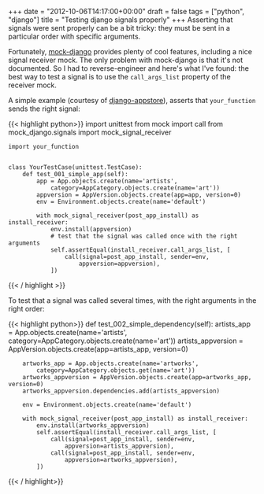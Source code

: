 +++
date = "2012-10-06T14:17:00+00:00"
draft = false
tags = ["python", "django"]
title = "Testing django signals properly"
+++
Asserting that signals were sent properly can be a bit tricky: they must be sent in a particular order with specific arguments.

Fortunately, [mock-django](https://github.com/dcramer/mock-django) provides plenty of cool features, including a nice signal receiver mock. The only problem with mock-django is that it's not documented. So I had to reverse-engineer and here's what I've found: the best way to test a signal is to use the ``call_args_list`` property of the receiver mock.

A simple example (courtesy of [django-appstore](https://github.com/yourlabs/django-appstore/)), asserts that ``your_function`` sends the right signal:


{{< highlight python>}}
    import unittest
    from mock import call
    from mock_django.signals import mock_signal_receiver

    import your_function

    
    class YourTestCase(unittest.TestCase):
        def test_001_simple_app(self):
            app = App.objects.create(name='artists',
                category=AppCategory.objects.create(name='art'))
            appversion = AppVersion.objects.create(app=app, version=0)
            env = Environment.objects.create(name='default')

            with mock_signal_receiver(post_app_install) as install_receiver:
                env.install(appversion)
                # test that the signal was called once with the right arguments
                self.assertEqual(install_receiver.call_args_list, [
                    call(signal=post_app_install, sender=env,
                        appversion=appversion),
                ])
{{< / highlight >}}


To test that a signal was called several times, with the right arguments in the right order:


{{< highlight python>}}
    def test_002_simple_dependency(self):
        artists_app = App.objects.create(name='artists',
            category=AppCategory.objects.create(name='art'))
        artists_appversion = AppVersion.objects.create(app=artists_app, version=0)

        artworks_app = App.objects.create(name='artworks',
            category=AppCategory.objects.get(name='art'))
        artworks_appversion = AppVersion.objects.create(app=artworks_app, version=0)
        artworks_appversion.dependencies.add(artists_appversion)

        env = Environment.objects.create(name='default')

        with mock_signal_receiver(post_app_install) as install_receiver:
            env.install(artworks_appversion)
            self.assertEqual(install_receiver.call_args_list, [
                call(signal=post_app_install, sender=env,
                    appversion=artists_appversion),
                call(signal=post_app_install, sender=env,
                    appversion=artworks_appversion),
            ])
{{< / highlight>}}

